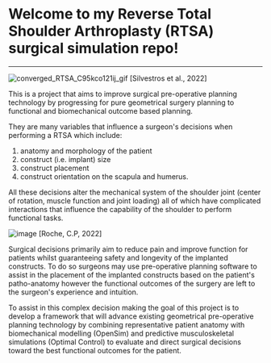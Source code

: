 # Welcome to my Reverse Total Shoulder Arthroplasty (RTSA) surgical simulation repo!

***

![converged_RTSA_C95kco121ij_gif](https://user-images.githubusercontent.com/30126218/193943443-6037a2a0-08df-469d-99ed-ceb3e39c7210.gif)
[Silvestros et al., 2022]

This is a project that aims to improve surgical pre-operative planning technology by progressing for pure geometrical surgery planning to functional and biomechanical outcome based planning.

They are many variables that influence a surgeon's decisions when performing a RTSA which include:

1) anatomy and morphology of the patient 
2) construct (i.e. implant) size
3) construct placement
4) construct orientation on the scapula and humerus. 

All these decisions alter the mechanical system of the shoulder joint (center of rotation, muscle function and joint loading) all of which have complicated interactions that influence the capability of the shoulder to perform functional tasks.

![image](https://user-images.githubusercontent.com/30126218/193914879-4636d3c5-a066-4e5a-9eb8-dce0800b4ca9.png)
[Roche, C.P, 2022]

Surgical decisions primarily aim to reduce pain and improve function for patients whilst guaranteeing safety and longevity of the implanted constructs. To do so surgeons may use pre-operative planning software to assist in the placement of the implanted constructs based on the patient's patho-anatomy however the functional outcomes of the surgery are left to the surgeon's experience and intuition. 

To assist in this complex decision making the goal of this project is to develop a framework that will advance existing geometrical pre-operative planning technology by combining representative patient anatomy with biomechanical modelling (OpenSim) and predictive musculoskeletal simulations (Optimal Control) to evaluate and direct surgical decisions toward the best functional outcomes for the patient. 
